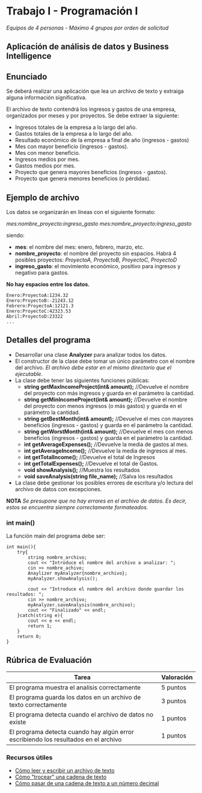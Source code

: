 
# Trabajo I - Programación I

*Equipos de 4 personas* - *Máximo 4 grupos por orden de solicitud*

## Aplicación de análisis de datos y Business Intelligence

## Enunciado
Se deberá realizar una aplicación que lea un archivo de texto y extraiga alguna información significativa.

El archivo de texto contendrá los ingresos y gastos de una empresa, organizados por meses y por proyectos. Se debe extraer la siguiente:

  * Ingresos totales de la empresa a lo largo del año.
  * Gastos totales de la empresa a lo largo del año.
  * Resultado económico de la empresa a final de año (ingresos - gastos)
  * Mes con mayor beneficio (ingresos - gastos).
  * Mes con menor beneficio.
  * Ingresos medios por mes.
  * Gastos medios por mes.
  * Proyecto que genera mayores beneficios (ingresos - gastos).
  * Proyecto que genera menores beneficios (o pérdidas).
  
## Ejemplo de archivo

Los datos se organizarán en líneas con el siguiente formato: 

*mes:nombre_proyecto:ingreso_gasto*
*mes:nombre_proyecto:ingreso_gasto* 

siendo:

 * **mes**: el nombre del mes: enero, febrero, marzo, etc.
 * **nombre_proyecto**: el nombre del proyecto sin espacios. Habrá 4 posibles proyectos: *ProyectoA, ProyectoB, ProyectoC, ProyectoD*
 * **ingreso_gasto**: el movimiento económico, positivo para ingresos y negativo para gastos.

**No hay espacios entre los datos.**

    Enero:ProyectoA:1234.32
    Enero:ProyectoB:-21243.12
    Febrero:ProyectoA:12121.3
    Enero:ProyectoC:42323.53
    Abril:ProyectoD:23322
    ...
## Detalles del programa
   * Desarrollar una clase **Analyzer** para analizar todos los datos.
   * El constructor de la clase debe tomar un único parámetro con el nombre del archivo. *El archivo debe estar en el mismo directorio que el ejecutable*.
   * La clase debe tener las siguientes funciones públicas:
	   * **string getMaxIncomeProject(int& amount);** //Devuelve el nombre del proyecto con más ingresos y guarda en el parámetro la cantidad.
	   * **string getMinIncomeProject(int& amount);** //Devuelve el nombre del proyecto con menos ingresos (o más gastos) y guarda en el parámetro la cantidad.
	   * **string getBestMonth(int& amount);** //Devuelve el mes con mayores beneficios (ingresos - gastos) y guarda en el parámetro la cantidad.
	   * **string getWorstMonth(int& amount);** //Devuelve el mes con menos beneficios (ingresos - gastos) y guarda en el parámetro la cantidad.
	   * **int getAverageExpenses();** //Devuelve la media de gastos al mes.
	   * **int getAverageIncome();** //Devuelve la media de ingresos al mes.
	   * **int getTotalIncome();** //Devuelve el total de Ingresos
	   * **int getTotalExpenses();** //Devuelve el total de Gastos.
	   *  **void showAnalysis();** //Muestra los resultados
	   *  **void saveAnalysis(string file_name);** //Salva los resultados
   * La clase debe gestionar los posibles errores de escritura y/o lectura del archivo de datos con excepciones.

**NOTA** *Se presupone que no hay errores en el archivo de datos. Es decir, estos se encuentra siempre correctamente formateados.*
### int main()
La función main del programa debe ser:

    int main(){
		try{
			string nombre_archivo;
			cout << "Introduce el nombre del archivo a analizar: ";
			cin >> nombre_achivo;
			Anaylizer myAnalyzer{nombre_archivo};
			myAnalyzer.showAnalysis();
			
			cout << "Introduce el nombre del archivo donde guardar los resultados: ";
			cin >> nombre_archivo;
			myAnalyzer.saveAnalysis(nombre_archivo);
			cout << "Finalizado" << endl;
		}catch(string e){
			cout << e << endl;
			return 1;
		}
		return 0;
	}


## Rúbrica de Evaluación
| Tarea | Valoración  |
--|--|
|El programa muestra el analísis correctamente| 5 puntos  |
|El programa guarda los datos en un archivo de texto correctamente  | 3 puntos |
|El programa detecta cuando el archivo de datos no existe  | 1 puntos |
|El programa detecta cuando hay algún error escribiendo los resultados en el archivo  | 1 puntos |

### Recursos útiles
  * [Cómo leer y escribir un archivo de texto](http://www.aprendeaprogramar.com/mod/resource/view.php?id=344)
  * [Cómo "trocear" una cadena de texto](https://en.cppreference.com/w/cpp/string/basic_string/find)
  * [Cómo pasar de una cadena de texto a un número decimal](http://www.cplusplus.com/reference/string/stof/)
